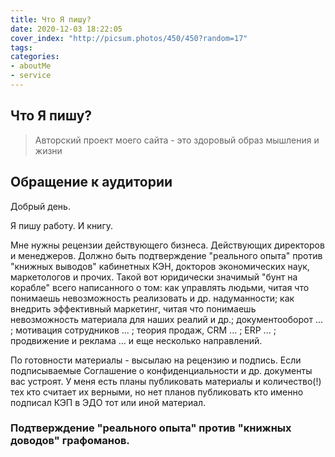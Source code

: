 ```yaml
---
title: Что Я пишу?
date: 2020-12-03 18:22:05
cover_index: "http://picsum.photos/450/450?random=17"
tags:
categories:
- aboutMe
- service
---
```

## Что Я пишу?



> Авторский проект моего сайта - это здоровый образ мышления и жизни

## Обращение к аудитории

Добрый день.

Я пишу работу. И книгу.

Мне нужны рецензии действующего бизнеса. Действующих директоров и менеджеров. Должно быть подтверждение "реального опыта" против "книжных выводов" кабинетных КЭН, докторов экономических наук, маркетологов и прочих. Такой вот юридически значимый "бунт на корабле" всего написанного о том: как управлять людьми, читая что понимаешь невозможность реализовать и др. надуманности; как внедрить эффективный маркетинг, читая что понимаешь невозможность материала для наших реалий и др.; документооборот ... ; мотивация сотрудников ... ; теория продаж, CRM ... ; ERP ... ; продвижение и реклама ... и еще несколько направлений.

По готовности материалы - высылаю на рецензию и подпись. Если подписываемые Соглашение о конфиденциальности и др. документы вас устроят. У меня есть планы публиковать материалы и количество(!) тех кто считает их верными, но нет планов публиковать кто именно подписал КЭП в ЭДО тот или иной материал.


### Подтверждение "реального опыта" против "книжных доводов" графоманов.

